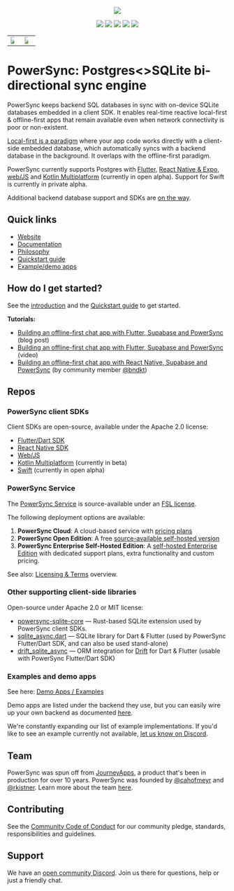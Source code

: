 <p align="center">
  <a href="https://www.powersync.com" target="_blank"><img src="https://github.com/powersync-ja/.github/assets/7372448/d2538c43-c1a0-4c47-9a76-41462dba484f"/></a>
</p>

<p align="center">
  <a href="https://docs.powersync.com/"><img src="https://img.shields.io/badge/status%20-%20stable%20-%20%23aa00ff"/></a>
  <a href="https://github.com/powersync-ja"><img src="https://img.shields.io/github/stars/powersync-ja?style=social"/></a>
  <a href="https://discord.gg/powersync" target="_blank"><img src="https://img.shields.io/discord/1138230179878154300?style=social&logo=discord&logoColor=%235865f2&label=Join%20Discord%20server"/></a>
  <a href="https://www.youtube.com/@powersync_" target="_blank"><img src="https://img.shields.io/youtube/channel/subscribers/UCSDdZvrZuizmc2EMBuTs2Qg?style=social&label=YouTube%20%40powersync_"/></a>
  <a href="https://twitter.com/powersync_" target="_blank"><img src="https://img.shields.io/twitter/follow/powersync_?&label=%40powersync_&style=social"/></a>
</p>

<p align="center">
  <table class="video-table">
    <tr>
      <td><a href="https://youtu.be/MGQP3DmZG00" target="_blank"><img src="https://img.youtube.com/vi/MGQP3DmZG00/maxresdefault.jpg" style="max-width: 50%"></a></td>
      <td><a href="https://youtu.be/QQ5KcB3o-4g" target="_blank"><img src="https://img.youtube.com/vi/QQ5KcB3o-4g/maxresdefault.jpg" style="max-width: 50%"></a></td>
    </tr>
  </table>
</p>

# PowerSync: Postgres<>SQLite bi-directional sync engine
PowerSync keeps backend SQL databases in sync with on-device SQLite databases embedded in a client SDK. It enables real-time reactive local-first & offline-first apps that remain available even when network connectivity is poor or non-existent. 

[Local-first is a paradigm](https://www.powersync.com/blog/local-first-is-a-big-deal-especially-for-the-web) where your app code works directly with a client-side embedded database, which automatically syncs with a backend database in the background. It overlaps with the offline-first paradigm.

PowerSync currently supports Postgres with [Flutter](https://docs.powersync.com/client-sdk-references/flutter), [React Native & Expo](https://docs.powersync.com/client-sdk-references/react-native-and-expo), [web/JS](https://docs.powersync.com/client-sdk-references/js-web) and [Kotlin Multiplatform](https://www.powersync.com/blog/build-local-first-kotlin-multiplatform-apps-with-powersync) (currently in open alpha). Support for Swift is currently in private alpha.

Additional backend database support and SDKs are [on the way](https://roadmap.powersync.com/).

## Quick links
- [Website](https://www.powersync.com/)
- [Documentation](https://docs.powersync.com/)
- [Philosophy](https://docs.powersync.com/powersync-philosophy)
- [Quickstart guide](https://docs.powersync.com/usage/quickstart-guide)
- [Example/demo apps](https://docs.powersync.com/resources/demo-apps-example-projects)

## How do I get started?
See the [introduction](https://docs.powersync.com/) and the [Quickstart guide](https://docs.powersync.com/usage/quickstart-guide) to get started.

**Tutorials:**
- [Building an offline-first chat app with Flutter, Supabase and PowerSync](https://www.powersync.com/blog/flutter-tutorial-building-an-offline-first-chat-app-with-supabase-and-powersync) (blog post)
- [Building an offline-first chat app with Flutter, Supabase and PowerSync](https://youtu.be/LqJ0oix7ybQ?si=atvahziUQy-Lpakm) (video)
- [Building an offline-first chat app with React Native, Supabase and PowerSync](https://bndkt.com/blog/2023/building-an-offline-first-chat-app-using-powersync-and-supabase) (by community member [@bndkt](https://github.com/bndkt))

## Repos

### PowerSync client SDKs
Client SDKs are open-source, available under the Apache 2.0 license:
- [Flutter/Dart SDK](https://github.com/powersync-ja/powersync.dart)
- [React Native SDK](https://github.com/powersync-ja/powersync-js/tree/main/packages/react-native)
- [Web/JS](https://github.com/powersync-ja/powersync-js/tree/main/packages/web)
- [Kotlin Multiplatform](https://github.com/powersync-ja/powersync-kotlin) (currently in beta)
- [Swift](https://github.com/powersync-ja/powersync-kotlin-swift-demo) (currently in open alpha)

### PowerSync Service
The [PowerSync Service](https://github.com/powersync-ja/powersync-service) is source-available under an [FSL license](https://www.powersync.com/legal/fsl).

The following deployment options are available:
1. **PowerSync Cloud**: A cloud-based service with [pricing plans](https://www.powersync.com/pricing)
2. **PowerSync Open Edition**: A free [source-available self-hosted version](https://docs.powersync.com/self-hosting/getting-started)
3. **PowerSync Enterprise Self-Hosted Edition**: A [self-hosted Enterprise Edition](https://docs.powersync.com/self-hosting/enterprise) with dedicated support plans, extra functionality and custom pricing.

See also: [Licensing & Terms](https://www.powersync.com/legal/overview) overview.

### Other supporting client-side libraries
Open-source under Apache 2.0 or MIT license:
- [powersync-sqlite-core](https://github.com/powersync-ja/powersync-sqlite-core) — Rust-based SQLite extension used by PowerSync client SDKs.
- [sqlite_async.dart](https://github.com/powersync-ja/sqlite_async.dart) — SQLite library for Dart & Flutter (used by PowerSync Flutter/Dart SDK, and can also be used stand-alone)
- [drift_sqlite_async](https://github.com/powersync-ja/drift_sqlite_async/) — ORM integration for [Drift](https://drift.simonbinder.eu/) for Dart & Flutter (usable with PowerSync Flutter/Dart SDK)

### Examples and demo apps
See here: [Demo Apps / Examples](https://docs.powersync.com/resources/demo-apps-example-projects)

Demo apps are listed under the backend they use, but you can easily wire up your own backend as documented [here](https://docs.powersync.com/usage/installation/app-backend-setup).

We're constantly expanding our list of example implementations. If you'd like to see an example currently not available, [let us know on Discord](https://discord.gg/powersync). 

## Team
PowerSync was spun off from [JourneyApps](https://github.com/journeyapps-platform), a product that's been in production for over 10 years. PowerSync was founded by [@cahofmeyr](https://github.com/cahofmeyr) and [@rkistner](https://github.com/rkistner). Learn more about the team [here](https://www.powersync.com/team).

## Contributing
See the [Community Code of Conduct](https://www.powersync.com/community-code-of-conduct) for our community pledge, standards, responsibilities and guidelines.

## Support
We have an [open community Discord](https://discord.gg/powersync). Join us there for questions, help or just a friendly chat.
